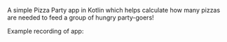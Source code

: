 A simple Pizza Party app in Kotlin which helps calculate how many pizzas are needed to feed a group of hungry party-goers! 

Example recording of app: 
